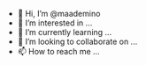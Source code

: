 - 👋 Hi, I’m @maademino
- 👀 I’m interested in ...
- 🌱 I’m currently learning ...
- 💞️ I’m looking to collaborate on ...
- 📫 How to reach me ...

<!---
maademino/maademino is a ✨ special ✨ repository because its `README.md` (this file) appears on your GitHub profile.
You can click the Preview link to take a look at your changes.
--->
